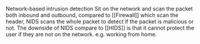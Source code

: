 Network-based intrusion detection
	Sit on the network and scan the packet both inbound and outbound, compared to [[Firewall]] which scan the header, NIDS scans the whole packet to detect if the packet is malicious or not. 
	The downside of NIDS compare to [[HIDS]] is that it cannot protect the user if they are not on the network. e.g. working from home.
	